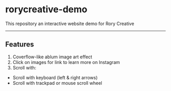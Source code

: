 # rorycreative-demo
 This repository an interactive website demo for Rory Creative

---

## Features
1. Coverflow-like ablum image art effect
2. Click on images for link to learn more on Instagram
3. Scroll with:
-  Scroll with keyboard (left & right arrows)
- Scroll with trackpad or mouse scroll wheel
